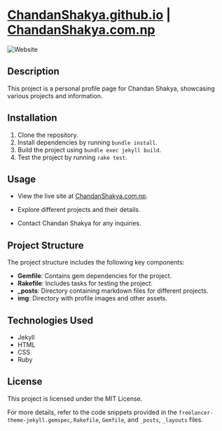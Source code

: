 # [ChandanShakya.github.io](https://chandanshakya.github.io) | [ChandanShakya.com.np](https://chandanshakya.com.np) 

![Website](https://img.shields.io/website?url=https%3A%2F%2Fchandanshakya.com.np&style=social)

## Description
This project is a personal profile page for Chandan Shakya, showcasing various projects and information.

## Installation
1. Clone the repository.
2. Install dependencies by running `bundle install`.
3. Build the project using `bundle exec jekyll build`.
4. Test the project by running `rake test`.

## Usage 
- View the live site at [ChandanShakya.com.np](https://chandanshakya.com.np).

- Explore different projects and their details.
- Contact Chandan Shakya for any inquiries.

## Project Structure
The project structure includes the following key components:
- **Gemfile**: Contains gem dependencies for the project.
- **Rakefile**: Includes tasks for testing the project.
- **_posts**: Directory containing markdown files for different projects.
- **img**: Directory with profile images and other assets.

## Technologies Used
- Jekyll
- HTML
- CSS
- Ruby

## License
This project is licensed under the MIT License.

For more details, refer to the code snippets provided in the `freelancer-theme-jekyll.gemspec`, `Rakefile`, `Gemfile`, and `_posts`, `_layouts` files.